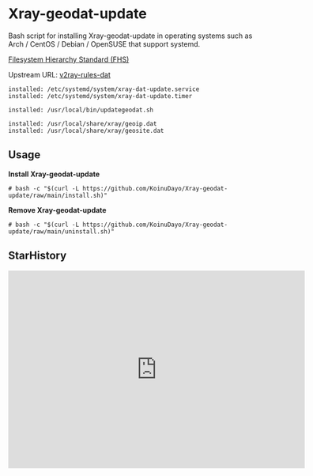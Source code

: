# Xray-geodat-update

Bash script for installing Xray-geodat-update in operating systems such as Arch / CentOS / Debian / OpenSUSE that support systemd.

[Filesystem Hierarchy Standard (FHS)](https://en.wikipedia.org/wiki/Filesystem_Hierarchy_Standard) 

Upstream URL: 
[v2ray-rules-dat](https://github.com/Loyalsoldier/v2ray-rules-dat) 

```
installed: /etc/systemd/system/xray-dat-update.service
installed: /etc/systemd/system/xray-dat-update.timer

installed: /usr/local/bin/updategeodat.sh

installed: /usr/local/share/xray/geoip.dat
installed: /usr/local/share/xray/geosite.dat
```

## Usage

**Install Xray-geodat-update**

```
# bash -c "$(curl -L https://github.com/KoinuDayo/Xray-geodat-update/raw/main/install.sh)"
```

**Remove Xray-geodat-update**

```
# bash -c "$(curl -L https://github.com/KoinuDayo/Xray-geodat-update/raw/main/uninstall.sh)"
```

## StarHistory
<iframe style="width:100%;height:auto;min-width:600px;min-height:400px;" src="https://star-history.com/embed?secret=Z2hwX0pxeHR2NDBMNVd2V2wweW9LUXdHRFFhUXc2dnJ2UDBhTUIzRA==#KoinuDayo/Xray-geodat-update&Date" frameBorder="0"></iframe>
